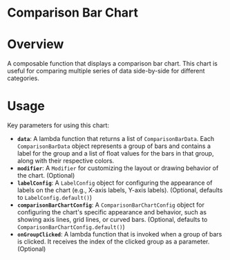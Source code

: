 # Comparison Bar Chart

# Overview
A composable function that displays a comparison bar chart. This chart is useful for comparing multiple series of data side-by-side for different categories.

# Usage
Key parameters for using this chart:

- **`data`**: A lambda function that returns a list of `ComparisonBarData`. Each `ComparisonBarData` object represents a group of bars and contains a label for the group and a list of float values for the bars in that group, along with their respective colors.
- **`modifier`**: A `Modifier` for customizing the layout or drawing behavior of the chart. (Optional)
- **`labelConfig`**: A `LabelConfig` object for configuring the appearance of labels on the chart (e.g., X-axis labels, Y-axis labels). (Optional, defaults to `LabelConfig.default()`)
- **`comparisonBarChartConfig`**: A `ComparisonBarChartConfig` object for configuring the chart's specific appearance and behavior, such as showing axis lines, grid lines, or curved bars. (Optional, defaults to `ComparisonBarChartConfig.default()`)
- **`onGroupClicked`**: A lambda function that is invoked when a group of bars is clicked. It receives the index of the clicked group as a parameter. (Optional)
